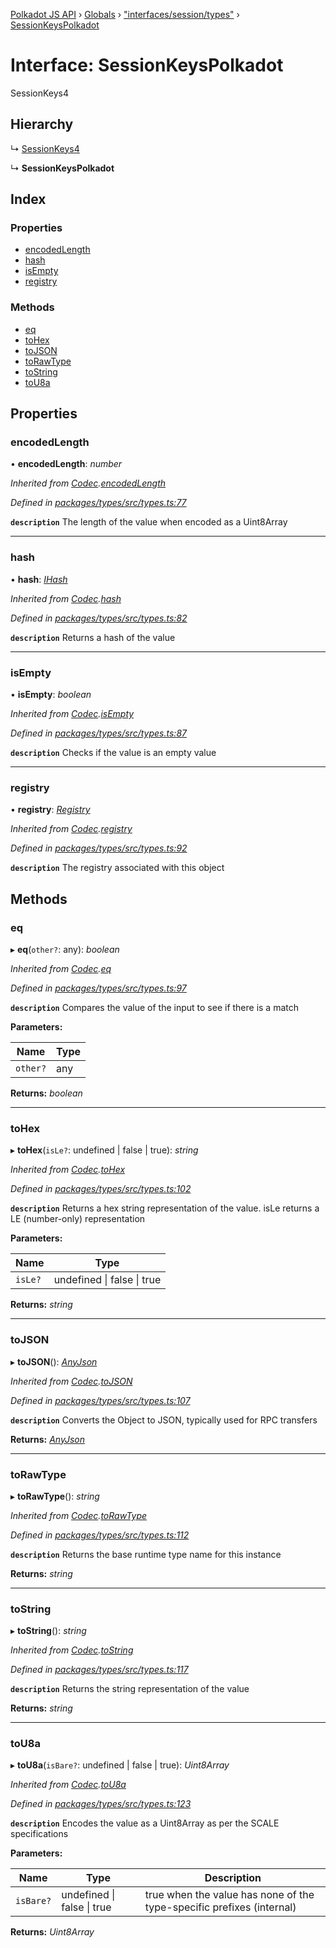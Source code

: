 [Polkadot JS API](../README.md) › [Globals](../globals.md) › ["interfaces/session/types"](../modules/_interfaces_session_types_.md) › [SessionKeysPolkadot](_interfaces_session_types_.sessionkeyspolkadot.md)

# Interface: SessionKeysPolkadot

SessionKeys4

## Hierarchy

  ↳ [SessionKeys4](_interfaces_session_types_.sessionkeys4.md)

  ↳ **SessionKeysPolkadot**

## Index

### Properties

* [encodedLength](_interfaces_session_types_.sessionkeyspolkadot.md#encodedlength)
* [hash](_interfaces_session_types_.sessionkeyspolkadot.md#hash)
* [isEmpty](_interfaces_session_types_.sessionkeyspolkadot.md#isempty)
* [registry](_interfaces_session_types_.sessionkeyspolkadot.md#registry)

### Methods

* [eq](_interfaces_session_types_.sessionkeyspolkadot.md#eq)
* [toHex](_interfaces_session_types_.sessionkeyspolkadot.md#tohex)
* [toJSON](_interfaces_session_types_.sessionkeyspolkadot.md#tojson)
* [toRawType](_interfaces_session_types_.sessionkeyspolkadot.md#torawtype)
* [toString](_interfaces_session_types_.sessionkeyspolkadot.md#tostring)
* [toU8a](_interfaces_session_types_.sessionkeyspolkadot.md#tou8a)

## Properties

###  encodedLength

• **encodedLength**: *number*

*Inherited from [Codec](_types_.codec.md).[encodedLength](_types_.codec.md#encodedlength)*

*Defined in [packages/types/src/types.ts:77](https://github.com/polkadot-js/api/blob/9c337422a5/packages/types/src/types.ts#L77)*

**`description`** The length of the value when encoded as a Uint8Array

___

###  hash

• **hash**: *[IHash](_types_.ihash.md)*

*Inherited from [Codec](_types_.codec.md).[hash](_types_.codec.md#hash)*

*Defined in [packages/types/src/types.ts:82](https://github.com/polkadot-js/api/blob/9c337422a5/packages/types/src/types.ts#L82)*

**`description`** Returns a hash of the value

___

###  isEmpty

• **isEmpty**: *boolean*

*Inherited from [Codec](_types_.codec.md).[isEmpty](_types_.codec.md#isempty)*

*Defined in [packages/types/src/types.ts:87](https://github.com/polkadot-js/api/blob/9c337422a5/packages/types/src/types.ts#L87)*

**`description`** Checks if the value is an empty value

___

###  registry

• **registry**: *[Registry](_types_.registry.md)*

*Inherited from [Codec](_types_.codec.md).[registry](_types_.codec.md#registry)*

*Defined in [packages/types/src/types.ts:92](https://github.com/polkadot-js/api/blob/9c337422a5/packages/types/src/types.ts#L92)*

**`description`** The registry associated with this object

## Methods

###  eq

▸ **eq**(`other?`: any): *boolean*

*Inherited from [Codec](_types_.codec.md).[eq](_types_.codec.md#eq)*

*Defined in [packages/types/src/types.ts:97](https://github.com/polkadot-js/api/blob/9c337422a5/packages/types/src/types.ts#L97)*

**`description`** Compares the value of the input to see if there is a match

**Parameters:**

Name | Type |
------ | ------ |
`other?` | any |

**Returns:** *boolean*

___

###  toHex

▸ **toHex**(`isLe?`: undefined | false | true): *string*

*Inherited from [Codec](_types_.codec.md).[toHex](_types_.codec.md#tohex)*

*Defined in [packages/types/src/types.ts:102](https://github.com/polkadot-js/api/blob/9c337422a5/packages/types/src/types.ts#L102)*

**`description`** Returns a hex string representation of the value. isLe returns a LE (number-only) representation

**Parameters:**

Name | Type |
------ | ------ |
`isLe?` | undefined &#124; false &#124; true |

**Returns:** *string*

___

###  toJSON

▸ **toJSON**(): *[AnyJson](../modules/_types_.md#anyjson)*

*Inherited from [Codec](_types_.codec.md).[toJSON](_types_.codec.md#tojson)*

*Defined in [packages/types/src/types.ts:107](https://github.com/polkadot-js/api/blob/9c337422a5/packages/types/src/types.ts#L107)*

**`description`** Converts the Object to JSON, typically used for RPC transfers

**Returns:** *[AnyJson](../modules/_types_.md#anyjson)*

___

###  toRawType

▸ **toRawType**(): *string*

*Inherited from [Codec](_types_.codec.md).[toRawType](_types_.codec.md#torawtype)*

*Defined in [packages/types/src/types.ts:112](https://github.com/polkadot-js/api/blob/9c337422a5/packages/types/src/types.ts#L112)*

**`description`** Returns the base runtime type name for this instance

**Returns:** *string*

___

###  toString

▸ **toString**(): *string*

*Inherited from [Codec](_types_.codec.md).[toString](_types_.codec.md#tostring)*

*Defined in [packages/types/src/types.ts:117](https://github.com/polkadot-js/api/blob/9c337422a5/packages/types/src/types.ts#L117)*

**`description`** Returns the string representation of the value

**Returns:** *string*

___

###  toU8a

▸ **toU8a**(`isBare?`: undefined | false | true): *Uint8Array*

*Inherited from [Codec](_types_.codec.md).[toU8a](_types_.codec.md#tou8a)*

*Defined in [packages/types/src/types.ts:123](https://github.com/polkadot-js/api/blob/9c337422a5/packages/types/src/types.ts#L123)*

**`description`** Encodes the value as a Uint8Array as per the SCALE specifications

**Parameters:**

Name | Type | Description |
------ | ------ | ------ |
`isBare?` | undefined &#124; false &#124; true | true when the value has none of the type-specific prefixes (internal)  |

**Returns:** *Uint8Array*
